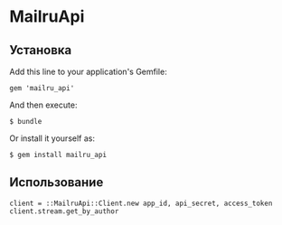 # MailruApi

## Установка

Add this line to your application's Gemfile:

    gem 'mailru_api'

And then execute:

    $ bundle

Or install it yourself as:

    $ gem install mailru_api

## Использование

	client = ::MailruApi::Client.new app_id, api_secret, access_token
	client.stream.get_by_author 

